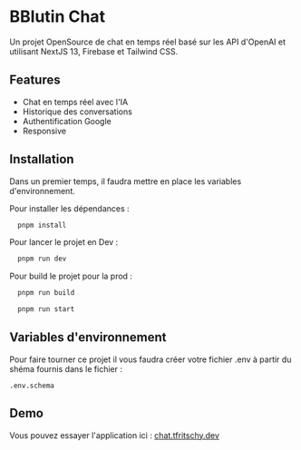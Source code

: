 # BBlutin Chat

Un projet OpenSource de chat en temps réel basé sur les API d'OpenAI et utilisant NextJS 13, Firebase et Tailwind CSS.

## Features

- Chat en temps réel avec l'IA
- Historique des conversations
- Authentification Google
- Responsive

## Installation

Dans un premier temps, il faudra mettre en place les variables d'environnement.

Pour installer les dépendances :

```bash
  pnpm install
```

Pour lancer le projet en Dev :

```bash
  pnpm run dev
```

Pour build le projet pour la prod :

```bash
  pnpm run build
```

```bash
  pnpm run start
```

## Variables d'environnement

Pour faire tourner ce projet il vous faudra créer votre fichier .env à partir du shéma fournis dans le fichier :

`.env.schema`

## Demo

Vous pouvez essayer l'application ici : [chat.tfritschy.dev](https://chat.tfritschy.dev)
